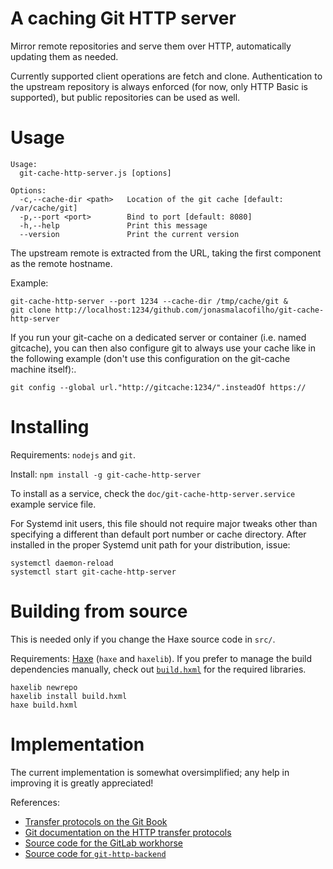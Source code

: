 A caching Git HTTP server
============================

Mirror remote repositories and serve them over HTTP, automatically updating
them as needed.

Currently supported client operations are fetch and clone.  Authentication to
the upstream repository is always enforced (for now, only HTTP Basic is
supported), but public repositories can be used as well.

# Usage

```
Usage:
  git-cache-http-server.js [options]

Options:
  -c,--cache-dir <path>   Location of the git cache [default: /var/cache/git]
  -p,--port <port>        Bind to port [default: 8080]
  -h,--help               Print this message
  --version               Print the current version
```

The upstream remote is extracted from the URL, taking the first component as
the remote hostname.

Example:

```
git-cache-http-server --port 1234 --cache-dir /tmp/cache/git &
git clone http://localhost:1234/github.com/jonasmalacofilho/git-cache-http-server
```

If you run your git-cache on a dedicated server or container (i.e. named gitcache), you can then also configure git to always use your cache like in the following example (don't use this configuration on the git-cache machine itself):.
```
git config --global url."http://gitcache:1234/".insteadOf https://
```

# Installing

Requirements: `nodejs` and `git`.

Install: `npm install -g git-cache-http-server`

To install as a service, check the `doc/git-cache-http-server.service` example
service file.

For Systemd init users, this file should not require major tweaks other than
specifying a different than default port number or cache directory.  After
installed in the proper Systemd unit path for your distribution, issue:

```
systemctl daemon-reload
systemctl start git-cache-http-server
```

# Building from source

This is needed only if you change the Haxe source code in `src/`.

Requirements: [Haxe](https://haxe.org) (`haxe` and `haxelib`).  If you prefer to manage the build dependencies manually, check out [`build.hxml`](build.hxml) for the required libraries.

```
haxelib newrepo
haxelib install build.hxml
haxe build.hxml
```

# Implementation

The current implementation is somewhat oversimplified; any help in improving it
is greatly appreciated!

References:

 - [Transfer protocols on the Git Book](http://git-scm.com/book/en/v2/Git-Internals-Transfer-Protocols)
 - [Git documentation on the HTTP transfer protocols](https://github.com/git/git/blob/master/Documentation/technical/http-protocol.txt)
 - [Source code for the GitLab workhorse](https://gitlab.com/gitlab-org/gitlab-workhorse/blob/master/handlers.go)
 - [Source code for `git-http-backend`](https://github.com/git/git/blob/master/http-backend.c)
